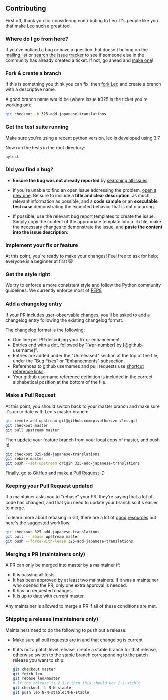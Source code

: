 ## Contributing

First off, thank you for considering contributing to Leo. It's people
like you that make Leo such a great tool.

### Where do I go from here?

If you've noticed a bug or have a question that doesn't belong on the [mailing
list] or [search the issue tracker] to see if someone else in
the community has already created a ticket. If not, go ahead and [make one][new
issue]!

### Fork & create a branch

If this is something you think you can fix, then [fork Leo] and create
a branch with a descriptive name.

A good branch name would be (where issue #325 is the ticket you're working on):

```sh
git checkout -b 325-add-japanese-translations
```

### Get the test suite running

Make sure you're using a recent python version, leo is developed using 3.7

Now run the tests in the root directory:

```sh
pytest 
```



### Did you find a bug?

* **Ensure the bug was not already reported** by [searching all issues].

* If you're unable to find an open issue addressing the problem,
  [open a new one][new issue]. Be sure to include a **title and clear
  description**, as much relevant information as possible, and a **code sample**
  or an **executable test case** demonstrating the expected behavior that is not
  occurring.

* If possible, use the relevant bug report templates to create the issue.
  Simply copy the content of the appropriate template into a .rb file, make the
  necessary changes to demonstrate the issue, and **paste the content into the
  issue description**:

### Implement your fix or feature

At this point, you're ready to make your changes! Feel free to ask for help;
everyone is a beginner at first :smile_cat:

### Get the style right

We try to enforce a more consistent style and
    follow the Python community guidelines. We currently enforce most of
    [PEP8]

### Add a changelog entry

If your PR includes user-observable changes, you'll be asked to add a changelog
entry following the existing changelog format.

The changelog format is the following:

* One line per PR describing your fix or enhancement.
* Entries end with a dot, followed by "[#pr-number] by [@github-username]".
* Entries are added under the "Unreleased" section at the top of the file, under
  the "Bug Fixes" or "Enhancements" subsection.
* References to github usernames and pull requests use [shortcut reference
  links].
* Your github username reference definition is included in the correct
  alphabetical position at the bottom of the file.

### Make a Pull Request

At this point, you should switch back to your master branch and make sure it's
up to date with Leo's master branch:

```sh
git remote add upstream git@github.com:pivothorizon/leo.git
git checkout master
git pull upstream master
```

Then update your feature branch from your local copy of master, and push it!

```sh
git checkout 325-add-japanese-translations
git rebase master
git push --set-upstream origin 325-add-japanese-translations
```

Finally, go to GitHub and [make a Pull Request][] :D
### Keeping your Pull Request updated
If a maintainer asks you to "rebase" your PR, they're saying that a lot of code
has changed, and that you need to update your branch so it's easier to merge.

To learn more about rebasing in Git, there are a lot of [good][git rebasing]
[resources][interactive rebase] but here's the suggested workflow:

```sh
git checkout 325-add-japanese-translations
git pull --rebase upstream master
git push --force-with-lease 325-add-japanese-translations
```

### Merging a PR (maintainers only)
A PR can only be merged into master by a maintainer if:

* It is passing all tests.
* It has been approved by at least two maintainers. If it was a maintainer who
  opened the PR, only one extra approval is needed.
* It has no requested changes.
* It is up to date with current master.

Any maintainer is allowed to merge a PR if all of these conditions are
met.

### Shipping a release (maintainers only)
Maintainers need to do the following to push out a release:

* Make sure all pull requests are in and that changelog is current
* If it's not a patch level release, create a stable branch for that release,
  otherwise switch to the stable branch corresponding to the patch release you
  want to ship:

  ```sh
  git checkout master
  git fetch leo
  git rebase leo/master
  # If the release is 2.1.x then this should be: 2-1-stable
  git checkout -b N-N-stable
  git push leo N-N-stable:N-N-stable
  ```



[mailing list]: https://groups.google.com/a/pivothorizon.com/d/forum/leo
[search the issue tracker]: https://github.com/pivothorizon/leo/issues
[new issue]: https://github.com/pivothorizon/leo/issues/new
[fork Leo]: https://help.github.com/articles/fork-a-repo
[searching all issues]: https://github.com/pivothorizon/leo/issues?q=
[shortcut reference links]: https://github.github.com/gfm/#shortcut-reference-link
[make a pull request]: https://help.github.com/articles/creating-a-pull-request
[git rebasing]: http://git-scm.com/book/en/Git-Branching-Rebasing
[interactive rebase]: https://help.github.com/articles/interactive-rebase
[PEP8]: https://www.python.org/dev/peps/pep-0008/
